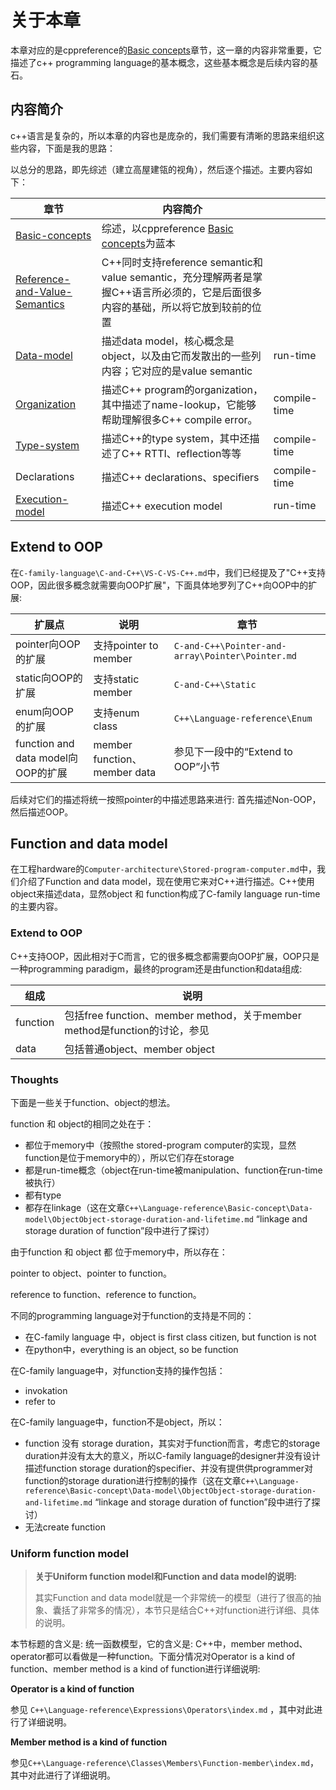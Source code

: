 # 关于本章

本章对应的是cppreference的[Basic concepts](https://en.cppreference.com/w/cpp/language/basic_concepts)章节，这一章的内容非常重要，它描述了c++ programming language的基本概念，这些基本概念是后续内容的基石。

## 内容简介

c++语言是复杂的，所以本章的内容也是庞杂的，我们需要有清晰的思路来组织这些内容，下面是我的思路：

以总分的思路，即先综述（建立高屋建瓴的视角），然后逐个描述。主要内容如下：



| 章节                                                         | 内容简介                                                     |              |
| ------------------------------------------------------------ | ------------------------------------------------------------ | ------------ |
| [Basic-concepts](./Basic-concepts.md)                        | 综述，以cppreference [Basic concepts](https://en.cppreference.com/w/cpp/language/basic_concepts)为蓝本 |              |
| [Reference-and-Value-Semantics](./Reference-and-Value-Semantics/index.md) | C++同时支持reference semantic和value semantic，充分理解两者是掌握C++语言所必须的，它是后面很多内容的基础，所以将它放到较前的位置 |              |
| [Data-model](./Data-model/index.md)                          | 描述data model，核心概念是object，以及由它而发散出的一些列内容；它对应的是value semantic | run-time     |
| [Organization](./Organization/index.md)                      | 描述C++ program的organization，其中描述了name-lookup，它能够帮助理解很多C++ compile error。 | compile-time |
| [Type-system](./Type-system/index.md)                        | 描述C++的type system，其中还描述了C++ RTTI、reflection等等   | compile-time |
| Declarations                                                 | 描述C++ declarations、specifiers                             | compile-time |
| [Execution-model](./Execution-model/index.md)                | 描述C++ execution model                                      | run-time     |

## Extend to OOP

在`C-family-language\C-and-C++\VS-C-VS-C++.md`中，我们已经提及了"C++支持OOP，因此很多概念就需要向OOP扩展"，下面具体地罗列了C++向OOP中的扩展:

| 扩展点                             | 说明                         | 章节                                             |
| ---------------------------------- | ---------------------------- | ------------------------------------------------ |
| pointer向OOP的扩展                 | 支持pointer to member        | `C-and-C++\Pointer-and-array\Pointer\Pointer.md` |
| static向OOP的扩展                  | 支持static member            | `C-and-C++\Static`                               |
| enum向OOP的扩展                    | 支持enum class               | `C++\Language-reference\Enum`                    |
| function and data model向OOP的扩展 | member function、member data | 参见下一段中的“Extend to OOP”小节                |

后续对它们的描述将统一按照pointer的中描述思路来进行: 首先描述Non-OOP，然后描述OOP。

## Function and data model

在工程hardware的`Computer-architecture\Stored-program-computer.md`中，我们介绍了Function and data model，现在使用它来对C++进行描述。C++使用object来描述data，显然object 和 function构成了C-family language run-time的主要内容。

### Extend to OOP

C++支持OOP，因此相对于C而言，它的很多概念都需要向OOP扩展，OOP只是一种programming paradigm，最终的program还是由function和data组成: 

| 组成     | 说明                                                         |
| -------- | ------------------------------------------------------------ |
| function | 包括free function、member method，关于member method是function的讨论，参见 |
| data     | 包括普通object、member object                                |

### Thoughts

下面是一些关于function、object的想法。

function 和 object的相同之处在于：

- 都位于memory中（按照the stored-program computer的实现，显然function是位于memory中的），所以它们存在storage
- 都是run-time概念（object在run-time被manipulation、function在run-time被执行）
- 都有type
- 都存在linkage（这在文章`C++\Language-reference\Basic-concept\Data-model\ObjectObject-storage-duration-and-lifetime.md` “linkage and storage duration of function”段中进行了探讨）

由于function 和 object 都 位于memory中，所以存在：

pointer to object、pointer to function。

reference to function、reference to function。

不同的programming language对于function的支持是不同的：

- 在C-family language 中，object is first class citizen, but function is not
- 在python中，everything is an object, so be function

在C-family language中，对function支持的操作包括：

- invokation
- refer to

在C-family language中，function不是object，所以：

- function 没有 storage duration，其实对于function而言，考虑它的storage duration并没有太大的意义，所以C-family language的designer并没有设计描述function storage duration的specifier、并没有提供供programmer对function的storage duration进行控制的操作（这在文章`C++\Language-reference\Basic-concept\Data-model\ObjectObject-storage-duration-and-lifetime.md` “linkage and storage duration of function”段中进行了探讨）
- 无法create function



### Uniform function model

> **关于Uniform function model和Function and data model的说明:** 
>
> 其实Function and data model就是一个非常统一的模型（进行了很高的抽象、囊括了非常多的情况），本节只是结合C++对function进行详细、具体的说明。

本节标题的含义是: 统一函数模型，它的含义是: C++中，member method、operator都可以看做是一种function。下面分情况对Operator is a kind of function、member method is a kind of function进行详细说明: 

**Operator is a kind of function**

参见 `C++\Language-reference\Expressions\Operators\index.md` ，其中对此进行了详细说明。

**Member method is a kind of function**

参见`C++\Language-reference\Classes\Members\Function-member\index.md`，其中对此进行了详细说明。

